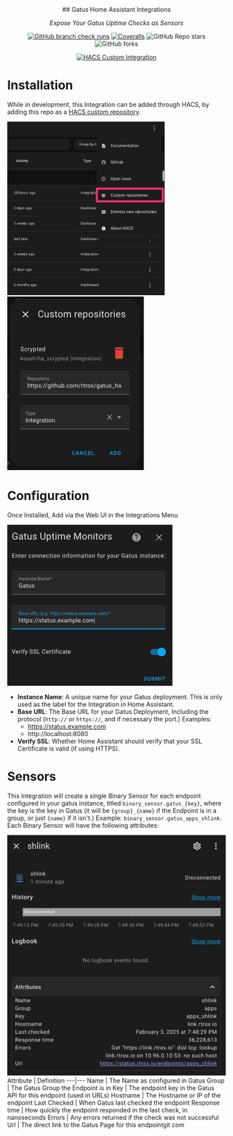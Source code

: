 
<div align="center">
## Gatus Home Assistant Integrations

_Expose Your Gatus Uptime Checks as Sensors_

</div>

<div align="center">

[![GitHub branch check runs](https://img.shields.io/github/check-runs/rtrox/gatus/main?style=for-the-badge&logo=pytest&logoColor=white&label=main)](https://github.com/rtrox/gatus/actions?query=branch%3Amain)
[![Coveralls](https://img.shields.io/coverallsCoverage/github/rtrox/gatus?branch=main&style=for-the-badge&logo=coveralls&logoColor=white)](https://coveralls.io/github/rtrox/gatus?branch=main)
![GitHub Repo stars](https://img.shields.io/github/stars/rtrox/gatus?style=for-the-badge)
![GitHub forks](https://img.shields.io/github/forks/rtrox/gatus?style=for-the-badge)

[![HACS Custom Integration](https://img.shields.io/badge/HACS-Custom_Integration-blue?style=for-the-badge)](https://hacs.xyz/docs/faq/custom_repositories/)
</div>

# Installation

While in development, this Integration can be added through HACS, by adding this repo as a [HACS custom repository](https://hacs.xyz/docs/faq/custom_repositories/).

<img src=".github/images/custom_repositories.png" height="400"><img src=".github/images/add.png" height="400">

# Configuration

Once Installed, Add via the Web UI in the Integrations Menu

![Config Flow](.github/images/config_flow.png)

- **Instance Name**: A unique name for your Gatus deployment. This is only used as the label for the Integration in Home Assistant.
- **Base URL**: The Base URL for your Gatus Deployment, Including the protocol (`http://` or `https://`, and if necessary the port.) Examples:
    - https://status.example.com
    - http://localhost:8080
- **Verify SSL**: Whether Home Assistant should verify that your SSL Certificate is valid (if using HTTPS).

# Sensors

This Integration will create a single Binary Sensor for each endpoint configured in your gatus instance, titled `binary_sensor.gatus_{key}`, where the key is the key in Gatus (it will be `{group}_{name}` if the Endpoint is in a group, or just `{name}` if it isn't.) Example: `binary_sensor.gatus_apps_shlink`. Each Binary Sensor will have the following attributes:

![Binary Sensor](.github/images/sensor.png)
Attribute | Definition
---|---
Name | The Name as configured in Gatus
Group | The Gatus Group the Endpoint is in
Key | The endpoint key in the Gatus API for this endpoint (used in URLs)
Hostname | The Hostname or IP of the endpoint
Last Checked | When Gatus last checked the endpoint
Response time | How quickly the endpoint responded in the last check, in nanoseconds
Errors | Any errors returned if the check was not successful
Url | The direct link to the Gatus Page for this endpointgit com